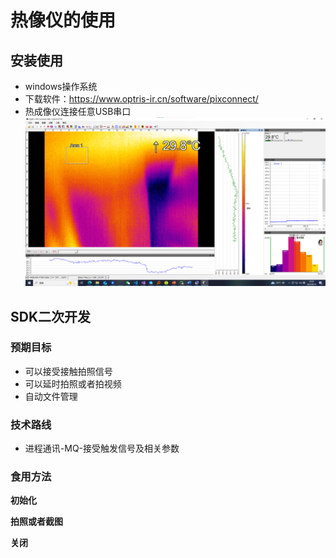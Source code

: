 # 热像仪的使用

## 安装使用
- windows操作系统
- 下载软件：https://www.optris-ir.cn/software/pixconnect/
- 热成像仪连接任意USB串口
![软件界面](img/thremal.png)

## SDK二次开发

### 预期目标
- 可以接受接触拍照信号
- 可以延时拍照或者拍视频
- 自动文件管理

### 技术路线
- 进程通讯-MQ-接受触发信号及相关参数


### 食用方法

**初始化**

**拍照或者截图**

**关闭**